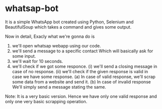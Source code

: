 # whatsap-bot
It is a simple WhatsApp bot created using Python, Selenium and BeautifulSoup which takes a command and gives some output.

Now in detail, Exacly what we're gonna do is
1. we'll open whatsap webapp using our code.
2. we'll send a message to a specific contact Which will basically ask for some input.
3. we'll wait for 10 seconds.
4. we'll check if we got some responce.
    (i) we'll send a closing message in case of no response.
    (ii) we'll check if the given response is valid in case we have some response.
         (a) In case of valid response, we'll scrap some data from a website and send it.
         (b) In case of invalid response We'll simply send a message stating the same.
         
Note: It is a very basic version. Hence we have only one valid response and only one very basic scrapping operation.
